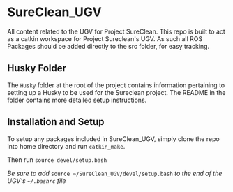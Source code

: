 # SureClean_UGV
All content related to the UGV for Project SureClean. This repo is built to act as a catkin workspace for Project Sureclean's UGV.
As such all ROS Packages should be added directly to the src folder, for easy tracking.

## Husky Folder

The `Husky` folder at the root of the project contains information pertaining to setting up a Husky to be used for the Sureclean project.
The README in the folder contains more detailed setup instructions.

## Installation and Setup

To setup any packages included in SureClean_UGV, simply clone the repo into home directory and run `catkin_make`. 

Then run `source devel/setup.bash`

*Be sure to add* `source ~/SureClean_UGV/devel/setup.bash` *to the end of the UGV's `~/.bashrc` file*
